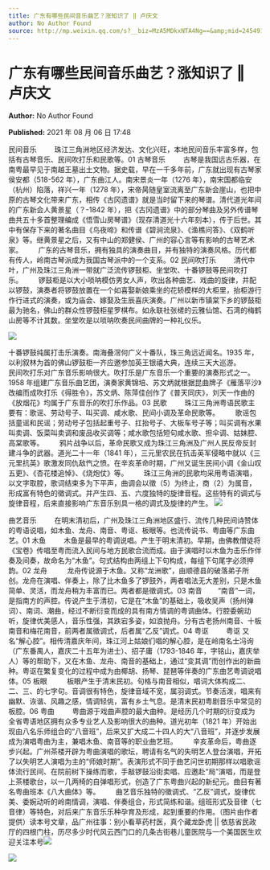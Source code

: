 ```yaml
---
title: 广东有哪些民间音乐曲艺？涨知识了 ‖ 卢庆文
author: No Author Found
source: http://mp.weixin.qq.com/s?__biz=MzA5MDkxNTA4Ng==&amp;mid=2454911338&amp;idx=1&amp;sn=e9553c342fca42f4fca483f0bfd57d1a&amp;chksm=87a2310bb0d5b81d6330336dc6b493d65b685a7f95fc83519302ca98c757777f49633662e3ee#rd
---
```


# 广东有哪些民间音乐曲艺？涨知识了 ‖ 卢庆文

**Author:** No Author Found

**Published:** 2021 年 08 月 06 日 17:48

民间音乐         珠江三角洲地区经济发达、文化兴旺，本地民间音乐丰富多样，包括有古琴音乐、民间吹打乐和民歌等。01 古琴音乐         古琴是我国远古乐器，在南粤最早见于南越王墓出土文物。据史载，早在一千多年前，广东就出现有古琴家侯安都（518-562 年），广东曲江人。南宋景炎一年（1276 年），南宋国都临安（杭州）陷落，祥兴一年（1278 年），宋帝昺随皇室流离至广东新会崖山，也把中原的古琴文化带来广东，相传《古冈遗谱》就是当时留下来的琴谱。清代道光年间的广东新会人黄景星（？-1842 年），把《古冈遗谱》中的部分琴曲及另外传谱琴曲共五十多首整理编成《悟雪山房琴谱》（现存清道光十六年刻本），传于后世。其中有保存下来的著名曲目《鸟夜啼》和传谱《碧涧流泉》、《渔樵问答》、《双鹤听泉》等。继黄景星之后，又有中山的郑健侯、广州的容心言等有影响的古琴艺术家。        广东的古琴音乐，拥有独具的演奏曲目，并有独特的演奏风格。历代都有传人，岭南古琴派成为我国古琴派中的一个支系。02 民间吹打乐         清代中叶，广州及珠江三角洲一带就广泛流传锣鼓柜、坐堂吹、十番锣鼓等民间吹打乐。        锣鼓柜是以大小唢呐模仿男女人声，吹出各种曲艺、戏曲的旋律，并配以锣鼓，演奏者将锣鼓放置在一个如喜娶新娘乘坐的花轿模样的大柜里，抬柜游行作行进式的演奏，或为庙会、嫁娶及生辰喜庆演奏。广州以新市镇棠下乡的锣鼓柜最为驰名，佛山的群众性锣鼓柜星罗棋布。如永联社张槎的云雅仙馆、石湾的梅鹤山房等不计其数。坐堂吹是以唢呐吹奏民间曲牌的一种礼仪乐。

![](https://mmbiz.qpic.cn/mmbiz_jpg/PJWG74pLsMZOcGgApQfH2IBianUM4ugnzyB6rWoCicUww90SOldnavQIKiaPGsVZX0Vw8cSYgYw8h0kib6cCqYibUjQ/640)

十番锣鼓纯属打击乐演奏。南海叠滘何广义十番队，珠三角远近闻名。1935 年，以利叙林为首的佛山锣鼓柜一齐应邀参加英王银禧大典，连续三天大巡游。        民间吹打乐对广东音乐影响很大。吹打乐是广东音乐一个重要的演奏形式之一。1958 年组建广东音乐曲艺团，演奏家黄锦培、苏文炳就根据昆曲牌子《雁落平沙》改编而成吹打乐《得胜令》，苏文炳、陈萍佳创作了《普天同庆》，刘天一作曲的《放烟花》均属于广东音乐的吹打乐作品。03 民歌         珠江三角洲粤语民歌主要有：歌谣、劳动号子、叫买调、咸水歌、民间小调及革命民歌等。        歌谣包括童谣和民谣；劳动号子包括起重号子、扛抬号子、大板车号子等；叫买调有水果叫卖调、饭菜叫卖调和废品收买调等；咸水歌包括短句咸水歌、担伞调、姑妹腔、高棠歌等。        鸦片战争以后，革命民歌又成为珠江三角洲及广州人民反帝反封建斗争的武器。道光二十一年（1841 年），三元里农民在抗击英军侵略中就以《三元里抗英》歌激发同仇敌忾之愤。在辛亥革命时期，广州又诞生民间小调《金山叹五更》、《杏花楼追悼》、《烧炮仗》等。        珠江三角洲的民歌均采用粤语演唱，以文字取腔，歌词结束多为下平声，曲调会以徵（5）为终止，商（2）为属音，形成富有特色的徵调式。并产生四、五、六度独特的旋律音程。这些特有的调式与旋律音程，后来直接影响广东音乐别具一格的调式及旋律的产生。 ![](https://mmbiz.qpic.cn/mmbiz_gif/Ljib4So7yuWjKYvoSviaiaDUIGf1pH9H1bpezQyTlgNPI3cGQH56ibXAQ004ETMq8DiavmVvDrPjfq9zffVxOPu7E6g/640?wx_fmt=gif)

曲艺音乐         在明末清初后，广州及珠江三角洲地区盛行、流传几种民间诗赞体的粤语说唱，如木鱼、龙舟、南音、粤讴、板眼等。也流传说书、粤曲等广东曲艺。01 木鱼         木鱼是最早的粤调说唱。产生于明末清初。早期，由佛教僧徒将《宝卷》传唱至粤而流入民间与地方民歌合流而成。由于演唱时以木鱼为击乐作伴奏及间奏，故命名为“木鱼”。句式结构由两组上下句构成，每组下句尾字必须押韵。02 龙舟          龙舟传说源于木鱼。又称“龙洲歌”，由顺德县的破落弟子所创。龙舟在演唱、伴奏上，除了比木鱼多了锣鼓外，两者唱法无大差别，只是木鱼简单、灵活，而龙舟稍为丰富而已。两者都是徵调式。03 南音        “南音”一词，是指南方的声腔。传说产生于清初，它是在“木鱼”的基础上，吸收吴声（扬州弹词）、南词、潮曲，经过不断衍变而成的具有南方情调的粤调曲体。行腔委婉动听，旋律优美感人，音乐性强，其跌宕多姿，如浪抛舟。分有古老扬州南音、十板南音和梅花南音，前两者属徵调式，后者属“乙反”调式。04 粤讴         粤讴 又名“解心腔”。相传清嘉庆年间，珠江河上姑娘们唱的解心腔，是在岭南名士冯询（广东番禺人，嘉庆二十五年为进士）、招子庸（1793-1846 年，字铭山，嘉庆举人）等的帮助下，又在木鱼、龙舟、南音的基础上，通过“变其调”而创作出的新曲种。粤讴在繁复变化的过程中成为由椰胡、扬琴、琵琶等伴奏的广东曲艺粤调说唱体。05 板眼          板眼产生于清末民初。句格与南音相似，唱词大体构成二、二、三、的七字句。音调很有特色，旋律音域不宽，属羽调式。节奏活泼，唱来有幽默、诙谐、风趣之感，情调轻佻，富有乡土气息。是清末民初粤剧音乐中常见的板腔。06 粤曲         粤曲源于戏曲声腔的最大曲种。是经历几个时期的衍变成为全省粤语地区拥有众多专业艺人及影响很大的曲种。道光初年（1821 年）开始出现由八名乐师组合的“八音班”，后来又扩大成二十四人的大“八音班”，并逐步发展成为演唱粤曲为主，兼唱木鱼、南音等的职业曲艺班。        辛亥革命后，粤曲逐步兴起。广州茶楼开辟为粤曲演唱的歌坛，聘请有名气的失明艺人登台演唱，开拓了以失明艺人演唱为主的“师娘时期”。表演形式不同于曲艺问世初期那样以唱歌谣体流行民间、在院前树下操练而歌，手敲锣鼓沿街卖唱、应邀赴“局”演唱，而是登上茶楼歌台，以一几两椅的自弹唱形式，创造了广东粤曲兴起的新纪元。曲目有著名粤曲班本《八大曲体》等。        曲艺音乐独特的徵调式、“乙反”调式，旋律优美、委婉动听的岭南情调，演唱、伴奏组合，形式简练和谐。组班形式及音律（七音律）等特色，对后来广东音乐乐种孕育及形成，起到重要的作用。（图片由作者提供）读本号文章，品广州往事：别小看草药村医，真个藏龙卧虎 || 依慈省民政厅的四根门柱，历尽多少时代风云西门口的几条古街巷儿童医院与一个美国医生欢迎关注本号![](https://mmbiz.qpic.cn/mmbiz_jpg/PJWG74pLsMZOcGgApQfH2IBianUM4ugnzXpa14TqpTJibg4dcAa1zFnTrQWusv6GiaE9bB0wzics6vR82PBf3VRVdQ/640)

![](https://mmbiz.qpic.cn/mmbiz_jpg/PJWG74pLsMZOcGgApQfH2IBianUM4ugnzxo592RiceTfFG6MusSicspkhhicBctUG752bVwv4QUgYXAOORXOQspGUw/640)
